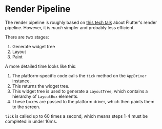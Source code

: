 # Render Pipeline

The render pipeline is roughly based on [this tech talk](https://www.youtube.com/watch?v=UUfXWzp0-DU)
about Flutter's render pipeline. However, it is *much* simpler and probably less
efficient.

There are two stages:

1. Generate widget tree
2. Layout
3. Paint

A more detailed time looks like this:

1. The platform-specific code calls the `tick` method on the `AppDriver` instance.
2. This returns the widget tree.
3. This widget tree is used to generate a `LayoutTree`, which contains a hierarchy of `LayoutBox` elements.
4. These boxes are passed to the platform driver, which then paints them to the screen.

`tick` is called up to 60 times a second, which means steps 1-4 must be
completed in under 16ms.